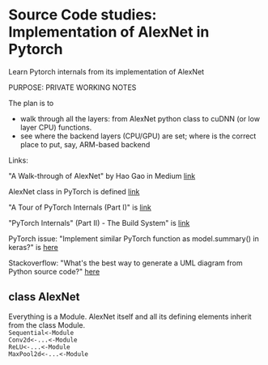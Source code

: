 # Source Code studies: Implementation of AlexNet in Pytorch
Learn Pytorch internals from its implementation of AlexNet

PURPOSE: PRIVATE WORKING NOTES

The plan is to 
* walk through all the layers: from AlexNet python class to cuDNN (or low layer CPU) functions.
* see where the backend layers (CPU/GPU) are set; where is the correct place to put, say, ARM-based backend


Links:

"A Walk-through of AlexNet" by Hao Gao in Medium [link](https://medium.com/@smallfishbigsea/a-walk-through-of-alexnet-6cbd137a5637)

AlexNet class in PyTorch is defined [link](https://github.com/pytorch/vision/blob/master/torchvision/models/alexnet.py)

"A Tour of PyTorch Internals (Part I)" is [link](https://pytorch.org/blog/a-tour-of-pytorch-internals-1/)

"PyTorch Internals" (Part II) - The Build System" is [link](https://pytorch.org/blog/a-tour-of-pytorch-internals-2/)

PyTorch issue: "Implement similar PyTorch function as model.summary() in keras?" is [here](https://github.com/pytorch/pytorch/issues/2001)

Stackoverflow: "What's the best way to generate a UML diagram from Python source code?" [here](https://stackoverflow.com/questions/260165/whats-the-best-way-to-generate-a-uml-diagram-from-python-source-code)

## class AlexNet
Everything is a Module. AlexNet itself and all its defining elements inherit from the class Module.<br>
`Sequential<-Module`<br>
`Conv2d<-...<-Module`<br>
`ReLU<-...<-Module`<br>
`MaxPool2d<-...<-Module`<br>
